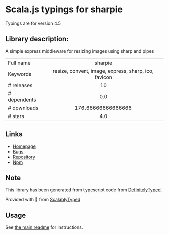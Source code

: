 
# Scala.js typings for sharpie

Typings are for version 4.5

## Library description:
A simple express middleware for resizing images using sharp and pipes

|                    |                 |
| ------------------ | :-------------: |
| Full name          | sharpie |
| Keywords           | resize, convert, image, express, sharp, ico, favicon |
| # releases         | 10 |
| # dependents       | 0.0 |
| # downloads        | 176.66666666666666 |
| # stars            | 4.0 |

## Links
- [Homepage](https://github.com/kapouer/sharpie#readme)
- [Bugs](https://github.com/kapouer/sharpie/issues)
- [Repository](https://github.com/kapouer/sharpie)
- [Npm](https://www.npmjs.com/package/sharpie)
    


## Note
This library has been generated from typescript code from [DefinitelyTyped](https://definitelytyped.org).

Provided with :purple_heart: from [ScalablyTyped](https://github.com/oyvindberg/ScalablyTyped)

## Usage
See [the main readme](../../readme.md) for instructions.


